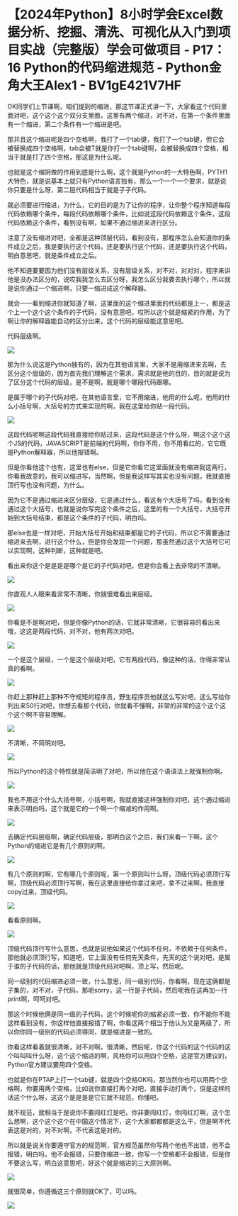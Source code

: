 # 【2024年Python】8小时学会Excel数据分析、挖掘、清洗、可视化从入门到项目实战（完整版）学会可做项目 - P17：16 Python的代码缩进规范 - Python金角大王Alex1 - BV1gE421V7HF

OK同学们上节课啊，咱们提到的缩进，那这节课正式讲一下，大家看这个代码里面对吧，这个这个这个双分支里面，这里有两个缩进，对不对，在第一个条件里面有一个缩进，第二个条件有一个缩进是吧。

那并且这个缩进呢是四个空格啊，我打了一个tab键，我打了一个tab键，但它会被替换成四个空格啊，tab会被T就是你打一个tab键啊，会被替换成四个空格，相当于就是打了四个空格，那这是为什么呢。

也就是这个缩阴做的作用到底是什么啊，这个就是Python的一大特色啊，PYTH1大特色，就是说基本上就只有Python语言独有，那么一个一个一个要求，就是说你只要是什么呀，第二层代码相当于就是子子代码。

就必须要进行缩进，为什么，它的目的是为了让你的程序，让你整个程序知道每段代码依赖哪个条件，每段代码依赖哪个条件，比如说这段代码依赖这个条件，这段代码依赖这个条件，看到没有啊，如果不通过缩进来进行区分。

注意了没有缩进对吧，全都是这种顶层代码，看到没有，那程序怎么会知道你的条件成立之后，我是要执行这个代码，还是要执行这个代码，还是要执行这个代码，明白意思吧，就是条件成立之后。

他不知道要要因为他们没有层级关系，没有层级关系，对不对，对对对，程序来讲他是没办法区分的，说哎我我怎么去区分呀，我怎么区分我要去执行哪个，所以就是说你通过一个缩进啊，只要一缩进成这个解释器。

就会一一看到缩进你就知道了啊，这里面的这个缩进里面的代码都是上一，都是这个上一个这个这个条件的子代码，没有意思吧，哎所以这个就是缩紧的作用，为了啊让你的解释器能自动的区分出来，这个代码的层级能这意思吧。

代码层级啊。

![](img/df771ef0272d359e86ff8b265e1c1e17_1.png)

那为什么说这是Python独有的，因为在其他语言里，大家不是用缩进来去啊，去区分这个层级的，因为首先我们理解这个需求，需求就是他的目的，目的就是说为了区分这个代码的层级，是不是啊，就是哪个哪段代码跟哪。

是属于哪个的子代码对吧，在其他语言里，它不用缩进，他用的什么呢，他用的什么小括号啊，大括号的方式来实现的啊，我在这里给你贴一段代码。



![](img/df771ef0272d359e86ff8b265e1c1e17_3.png)

这段代码呢啊这段代码我直接给你贴过来，这段代码是这个什么呀，啊这个这个这个JS的代码，JAVASCRIPT是前端的代码啊，你你不用，你不用看红的，它它既是Python解释器，所以他报错啊。

但是你看他这个也有，这里也有else，但是它你看它这里面就没有缩进我这两行，你看我故意的，我可以缩进写，当然啊，但是我这样写其实也没有问题，我就直接顶行写也没有问题，为什么。

因为它不是通过缩进来区分层级，它是通过什么，看这有个大括号了吗，看到没有通过这个大括号，也就是说你写完这个条件之后，这里的有一个大括号，大括号开始到大括号结束，都是这个条件的子代码，明白吗。

那else也是一样对吧，开始大括号开始和结束都是它的子代码，所以它不需要通过缩进来去啊，进行这个什么，但是你会发现一个问题，那虽然通过这个大括号它可以实现啊，这种判断，这种就是吧。

看出来你这个是是是是哪个是它的子代码对吧，但是你会看上去非常的不清晰。

![](img/df771ef0272d359e86ff8b265e1c1e17_5.png)

你直观人人眼来看非常不清晰，你就很难看出来层级。

![](img/df771ef0272d359e86ff8b265e1c1e17_7.png)

你看是不是啊对吧，但是你像Python的话，它就非常清晰，它很容易的看出来哦，这这是两段代码，对不对，他有两次对吧。



![](img/df771ef0272d359e86ff8b265e1c1e17_9.png)

一个是这个层级，一个是这个层级对吧，它有两段代码，像这种的话，你得非常认真的看啊。

![](img/df771ef0272d359e86ff8b265e1c1e17_11.png)

你赶上那种赶上那种不守规矩的程序员，野生程序员他就这么写对吧，这么写给你列出来50行对吧，你想去看那个代码，你就看不懂啊，非常的非常的这个这个这个这个啊不容易理解。



![](img/df771ef0272d359e86ff8b265e1c1e17_13.png)

不清晰，不简明对吧。

![](img/df771ef0272d359e86ff8b265e1c1e17_15.png)

所以Python的这个特性就是简洁明了对吧，所以他在这个语语法上就强制你啊。

![](img/df771ef0272d359e86ff8b265e1c1e17_17.png)

我也不用这个什么大括号啊，小括号啊，我就直接这样强制你对吧，这个通过缩进来表示明白吗，这个就是它的一个啊一个缩减的作用啊。



![](img/df771ef0272d359e86ff8b265e1c1e17_19.png)

去确定代码层级啊，确定代码层级，那明白这个之后，我们来看一下啊，这个Python的缩进它是有几个原则的啊。



![](img/df771ef0272d359e86ff8b265e1c1e17_21.png)

有几个原则的啊，它有哪几个原则呢，第一个原则叫什么呀，顶级代码必须顶行写啊，顶级代码必须顶行写啊，我在这里直接给你拿过来吧，拿不过来啊，我直接copy过来，顶级代码。



![](img/df771ef0272d359e86ff8b265e1c1e17_23.png)

看看原则啊。

![](img/df771ef0272d359e86ff8b265e1c1e17_25.png)

顶级代码顶行写什么意思，也就是说他如果这个代码不任何，不依赖于任何条件，那他就必须顶行写，知道吧，它上面没有任何先天条件，先天的这个说对吧，是属于谁的子代码的话，那他就是顶级代码对吧啊，顶上写，然后呢。

同一级别的代码缩进必须一致，什么意思，同一级别代码，你看啊，现在这俩都是子集的，对不对，子代码，那呃sorry，这一行是子代码，然后呢我在这再加一行print啊，呵呵对吧。

那这个时候他俩是同一级的子代码，这个时候呢你的缩紧必须一致，你不能你不能这样看到没有，你这样他直接报错了啊，你看这两个相当于他认为又是两级了，所以你你同一级别的代码必须得同，就是缩进是一致的。

你看这样看着就很清晰，对不对啊，很清晰，然后呢，你这个代码的这个代码的这个叫叫叫什么呀，这个这个缩进的啊，风格你可以用四个空格，这是官方建议的，Python官方建议要用四个空格。

也就是你在PTAP上打一个tab键，就是四个空格OK吗，那当然你也可以用两个空格啊，你要用两个空格，比如说你直接打两个对吧，直接手动打两个，但是这样的话这个什么呀，这这个是是是是它它就不规范，你懂吧。

就不规范，就相当于是说你不要闯红灯是吧，你非要闯红灯，你闯红灯啊，这个怎么想啊，这个这个这个在中国这个情况下，这个大家都都都是这么干，但是啊不代表这是对的，对不对啊，不代表这是对的。

所以就是说关你要遵守官方的规范啊，官方规范虽然你写两个他也不出错，他不会报错，明白吗，他不会报错，只要你缩进一致，你写一个空格都不会报错，但是你不要这么写，明白这意思吧，好这个就是缩进的三大原则啊。



![](img/df771ef0272d359e86ff8b265e1c1e17_27.png)

就很简单，你遵循这三个原则就OK了，可以吗。

![](img/df771ef0272d359e86ff8b265e1c1e17_29.png)